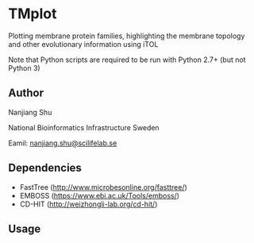 # TMplot

Plotting membrane protein families, highlighting the membrane topology and
other evolutionary information using iTOL

Note that Python scripts are required to be run with Python 2.7+ (but not
Python 3)

## Author

Nanjiang Shu

National Bioinformatics Infrastructure Sweden

Eamil: nanjiang.shu@scilifelab.se


## Dependencies

* FastTree (http://www.microbesonline.org/fasttree/)
* EMBOSS (https://www.ebi.ac.uk/Tools/emboss/)
* CD-HIT (http://weizhongli-lab.org/cd-hit/)


## Usage


